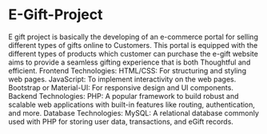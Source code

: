 # E-Gift-Project
 E gift project is basically the developing of an e-commerce portal for selling different types of gifts online to Customers. This portal is equipped with the different types of products which customer can purchase the e-gift website aims to provide a seamless gifting experience that is both Thoughtful and efficient. 
 Frontend Technologies:
     HTML/CSS: For structuring and styling web pages.
     JavaScript: To implement interactivity on the web pages.
     Bootstrap or Material-UI: For responsive design and UI components.
Backend Technologies:
    PHP: A popular framework to build robust and scalable web applications with built-in features like routing, authentication, and more.
 Database Technologies:
    MySQL: A relational database commonly used with PHP for storing user data, transactions, and eGift records.


